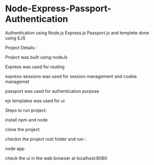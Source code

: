# Node-Express-Passport-Authentication
Authentication using Node.js Express.js Passport.js and templete done using EJS



Project Details :


Project was built using nodeJs 

Express was used for routing 

express-sessions was used for session management and cookie managemet

passport was used for authentication purpose

ejs templates was used for ui



Steps to run project:


install npm and node

clone the project

checkin the project root folder and run :

node app

check the ui in the web browser at localhost:8080   
